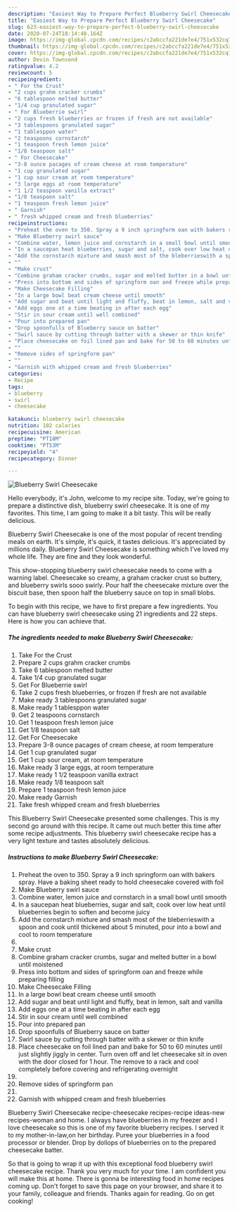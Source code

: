 ```yaml
---
description: "Easiest Way to Prepare Perfect Blueberry Swirl Cheesecake"
title: "Easiest Way to Prepare Perfect Blueberry Swirl Cheesecake"
slug: 623-easiest-way-to-prepare-perfect-blueberry-swirl-cheesecake
date: 2020-07-24T18:14:48.164Z
image: https://img-global.cpcdn.com/recipes/c2abccfa221de7e4/751x532cq70/blueberry-swirl-cheesecake-recipe-main-photo.jpg
thumbnail: https://img-global.cpcdn.com/recipes/c2abccfa221de7e4/751x532cq70/blueberry-swirl-cheesecake-recipe-main-photo.jpg
cover: https://img-global.cpcdn.com/recipes/c2abccfa221de7e4/751x532cq70/blueberry-swirl-cheesecake-recipe-main-photo.jpg
author: Devin Townsend
ratingvalue: 4.2
reviewcount: 5
recipeingredient:
- " For the Crust"
- "2 cups grahm cracker crumbs"
- "6 tablespoon melted butter"
- "1/4 cup granulated sugar"
- " For Blueberrie swirl"
- "2 cups fresh blueberries or frozen if fresh are not available"
- "3 tablespoons granulated sugar"
- "1 tablesppon water"
- "2 teaspoons cornstarch"
- "1 teaspoon fresh lemon juice"
- "1/8 teaspoon salt"
- " For Cheesecake"
- "3-8 ounce pacages of cream cheese at room temperature"
- "1 cup granulated sugar"
- "1 cup sour cream at room temperature"
- "3 large eggs at room temperature"
- "1 1/2 teaspoon vanilla extract"
- "1/8 teaspoon salt"
- "1 teaspoon fresh lemon juice"
- " Garnish"
- " fresh whipped cream and fresh blueberries"
recipeinstructions:
- "Preheat the oven to 350. Spray a 9 inch springform oan with bakers spray. Have a baking sheet ready to hold cheesecake covered with foil"
- "Make Blueberry swirl sauce"
- "Combine water, lemon juice and cornstarch in a small bowl until smooth"
- "In a saucepan heat blueberries, sugar and salt, cook over low heat until blueberries begin to soften and become juicy"
- "Add the cornstarch mixture and smash most of the bleberrieswith a spoon and cook until thickened about 5 minuted, pour into a bowl and cool to room temperature"
- ""
- "Make crust"
- "Combine graham cracker crumbs, sugar and melted butter in a bowl until moistened"
- "Press into bottom and sides of springform oan and freeze while preparing filling"
- "Make Cheesecake Filling"
- "In a large bowl beat cream cheese until smooth"
- "Add sugar and beat until light and fluffy, beat in lemon, salt and vanilla"
- "Add eggs one at a time beating in after each egg"
- "Stir in sour cream until well combined"
- "Pour into prepared pan"
- "Drop spoonfulls of Blueberry sauce on batter"
- "Swirl sauce by cutting through batter with a skewer or thin knife"
- "Place cheesecake on foil lined pan and bake for 50 to 60 minutes until just slightly jiggly in center. Turn oven off and let cheesecake sit in oven with the door closed for 1 hour. The remove to a rack and cool completely before covering and refrigerating overnight"
- ""
- "Remove sides of springform pan"
- ""
- "Garnish with whipped cream and fresh blueberries"
categories:
- Recipe
tags:
- blueberry
- swirl
- cheesecake

katakunci: blueberry swirl cheesecake 
nutrition: 102 calories
recipecuisine: American
preptime: "PT18M"
cooktime: "PT53M"
recipeyield: "4"
recipecategory: Dinner

---
```



![Blueberry Swirl Cheesecake](https://img-global.cpcdn.com/recipes/c2abccfa221de7e4/751x532cq70/blueberry-swirl-cheesecake-recipe-main-photo.jpg)

Hello everybody, it's John, welcome to my recipe site. Today, we're going to prepare a distinctive dish, blueberry swirl cheesecake. It is one of my favorites. This time, I am going to make it a bit tasty. This will be really delicious.

Blueberry Swirl Cheesecake is one of the most popular of recent trending meals on earth. It's simple, it's quick, it tastes delicious. It's appreciated by millions daily. Blueberry Swirl Cheesecake is something which I've loved my whole life. They are fine and they look wonderful.

This show-stopping blueberry swirl cheesecake needs to come with a warning label. Cheesecake so creamy, a graham cracker crust so buttery, and blueberry swirls sooo swirly. Pour half the cheesecake mixture over the biscuit base, then spoon half the blueberry sauce on top in small blobs.


To begin with this recipe, we have to first prepare a few ingredients. You can have blueberry swirl cheesecake using 21 ingredients and 22 steps. Here is how you can achieve that.

<!--inarticleads1-->

##### The ingredients needed to make Blueberry Swirl Cheesecake:

1. Take  For the Crust
1. Prepare 2 cups grahm cracker crumbs
1. Take 6 tablespoon melted butter
1. Take 1/4 cup granulated sugar
1. Get  For Blueberrie swirl
1. Take 2 cups fresh blueberries, or frozen if fresh are not available
1. Make ready 3 tablespoons granulated sugar
1. Make ready 1 tablesppon water
1. Get 2 teaspoons cornstarch
1. Get 1 teaspoon fresh lemon juice
1. Get 1/8 teaspoon salt
1. Get  For Cheesecake
1. Prepare 3-8 ounce pacages of cream cheese, at room temperature
1. Get 1 cup granulated sugar
1. Get 1 cup sour cream, at room temperature
1. Make ready 3 large eggs, at room temperature
1. Make ready 1 1/2 teaspoon vanilla extract
1. Make ready 1/8 teaspoon salt
1. Prepare 1 teaspoon fresh lemon juice
1. Make ready  Garnish
1. Take  fresh whipped cream and fresh blueberries


This Blueberry Swirl Cheesecake presented some challenges. This is my second go around with this recipe. It came out much better this time after some recipe adjustments. This blueberry swirl cheesecake recipe has a very light texture and tastes absolutely delicious. 

<!--inarticleads2-->

##### Instructions to make Blueberry Swirl Cheesecake:

1. Preheat the oven to 350. Spray a 9 inch springform oan with bakers spray. Have a baking sheet ready to hold cheesecake covered with foil
1. Make Blueberry swirl sauce
1. Combine water, lemon juice and cornstarch in a small bowl until smooth
1. In a saucepan heat blueberries, sugar and salt, cook over low heat until blueberries begin to soften and become juicy
1. Add the cornstarch mixture and smash most of the bleberrieswith a spoon and cook until thickened about 5 minuted, pour into a bowl and cool to room temperature
1. 
1. Make crust
1. Combine graham cracker crumbs, sugar and melted butter in a bowl until moistened
1. Press into bottom and sides of springform oan and freeze while preparing filling
1. Make Cheesecake Filling
1. In a large bowl beat cream cheese until smooth
1. Add sugar and beat until light and fluffy, beat in lemon, salt and vanilla
1. Add eggs one at a time beating in after each egg
1. Stir in sour cream until well combined
1. Pour into prepared pan
1. Drop spoonfulls of Blueberry sauce on batter
1. Swirl sauce by cutting through batter with a skewer or thin knife
1. Place cheesecake on foil lined pan and bake for 50 to 60 minutes until just slightly jiggly in center. Turn oven off and let cheesecake sit in oven with the door closed for 1 hour. The remove to a rack and cool completely before covering and refrigerating overnight
1. 
1. Remove sides of springform pan
1. 
1. Garnish with whipped cream and fresh blueberries


Blueberry Swirl Cheesecake recipe-cheesecake recipes-recipe ideas-new recipes-woman and home. I always have blueberries in my freezer and I love cheesecake so this is one of my favorite blueberry recipes. I served it to my mother-in-law,on her birthday. Puree your blueberries in a food processor or blender. Drop by dollops of blueberries on to the prepared cheesecake batter. 

So that is going to wrap it up with this exceptional food blueberry swirl cheesecake recipe. Thank you very much for your time. I am confident you will make this at home. There is gonna be interesting food in home recipes coming up. Don't forget to save this page on your browser, and share it to your family, colleague and friends. Thanks again for reading. Go on get cooking!

